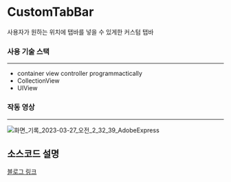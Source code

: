 # CustomTabBar
 사용자가 원하는 위치에 탭바를 넣을 수 있게한 커스텀 탭바

### 사용 기술 스택

***

- container view controller programmactically
- CollectionView
- UIView

### 작동 영상
***
![화면_기록_2023-03-27_오전_2_32_39_AdobeExpress](https://user-images.githubusercontent.com/58679737/227793942-5303ae53-ba9d-425b-ad64-188dc803a2e7.gif)

## 소스코드 설명
[블로그 링크](https://sandclock-itblog.tistory.com/166)
